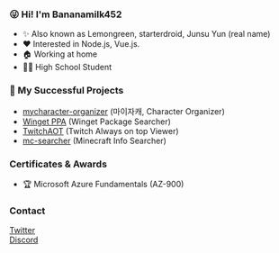 ### 😜 Hi! I'm Bananamilk452
+ ✨ Also known as Lemongreen, starterdroid, Junsu Yun (real name)
+ ❤ Interested in Node.js, Vue.js.
+ :house: Working at home
+ 👨‍🏫 High School Student
    
### 🎉 My Successful Projects
+ [mycharacter-organizer](https://github.com/Bananamilk452/mycharacter-organizer) (마이자캐, Character Organizer)
+ [Winget PPA](https://www.wingetppa.com) (Winget Package Searcher)
+ [TwitchAOT](https://github.com/Bananamilk452/TwitchAOT) (Twitch Always on top Viewer)
+ [mc-searcher](https://www.mc-searcher.com) (Minecraft Info Searcher)
     
### Certificates & Awards
+ 🏆 Microsoft Azure Fundamentals (AZ-900)
    
### Contact
[Twitter](https://twitter.com/starterdroid)   
[Discord](https://discord.com/users/272616743275331584)
